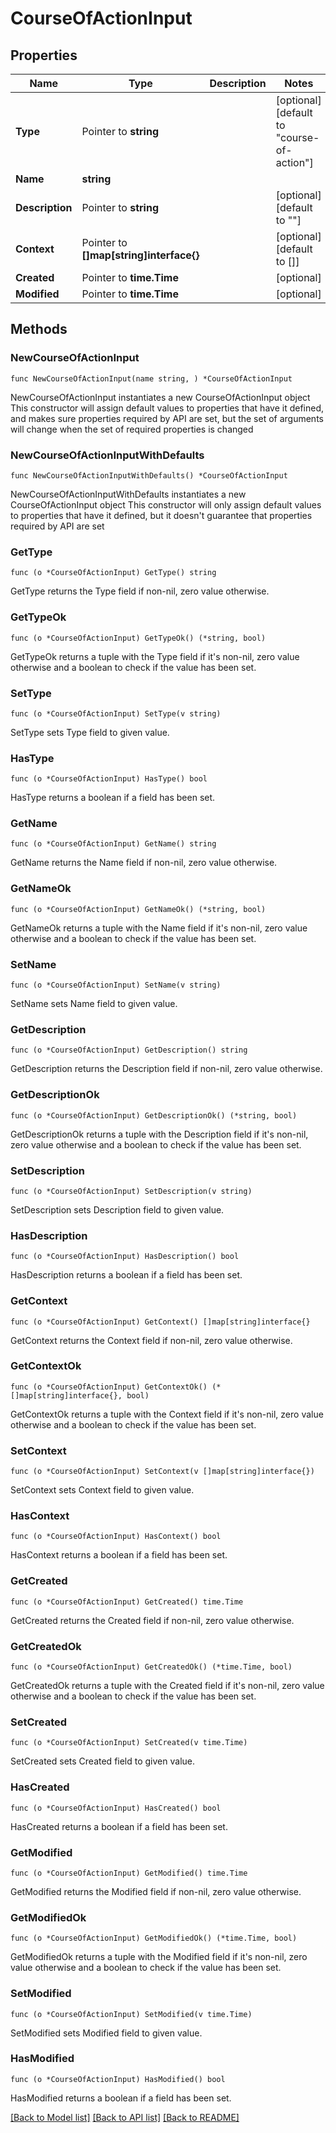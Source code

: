 # CourseOfActionInput

## Properties

Name | Type | Description | Notes
------------ | ------------- | ------------- | -------------
**Type** | Pointer to **string** |  | [optional] [default to "course-of-action"]
**Name** | **string** |  | 
**Description** | Pointer to **string** |  | [optional] [default to ""]
**Context** | Pointer to **[]map[string]interface{}** |  | [optional] [default to []]
**Created** | Pointer to **time.Time** |  | [optional] 
**Modified** | Pointer to **time.Time** |  | [optional] 

## Methods

### NewCourseOfActionInput

`func NewCourseOfActionInput(name string, ) *CourseOfActionInput`

NewCourseOfActionInput instantiates a new CourseOfActionInput object
This constructor will assign default values to properties that have it defined,
and makes sure properties required by API are set, but the set of arguments
will change when the set of required properties is changed

### NewCourseOfActionInputWithDefaults

`func NewCourseOfActionInputWithDefaults() *CourseOfActionInput`

NewCourseOfActionInputWithDefaults instantiates a new CourseOfActionInput object
This constructor will only assign default values to properties that have it defined,
but it doesn't guarantee that properties required by API are set

### GetType

`func (o *CourseOfActionInput) GetType() string`

GetType returns the Type field if non-nil, zero value otherwise.

### GetTypeOk

`func (o *CourseOfActionInput) GetTypeOk() (*string, bool)`

GetTypeOk returns a tuple with the Type field if it's non-nil, zero value otherwise
and a boolean to check if the value has been set.

### SetType

`func (o *CourseOfActionInput) SetType(v string)`

SetType sets Type field to given value.

### HasType

`func (o *CourseOfActionInput) HasType() bool`

HasType returns a boolean if a field has been set.

### GetName

`func (o *CourseOfActionInput) GetName() string`

GetName returns the Name field if non-nil, zero value otherwise.

### GetNameOk

`func (o *CourseOfActionInput) GetNameOk() (*string, bool)`

GetNameOk returns a tuple with the Name field if it's non-nil, zero value otherwise
and a boolean to check if the value has been set.

### SetName

`func (o *CourseOfActionInput) SetName(v string)`

SetName sets Name field to given value.


### GetDescription

`func (o *CourseOfActionInput) GetDescription() string`

GetDescription returns the Description field if non-nil, zero value otherwise.

### GetDescriptionOk

`func (o *CourseOfActionInput) GetDescriptionOk() (*string, bool)`

GetDescriptionOk returns a tuple with the Description field if it's non-nil, zero value otherwise
and a boolean to check if the value has been set.

### SetDescription

`func (o *CourseOfActionInput) SetDescription(v string)`

SetDescription sets Description field to given value.

### HasDescription

`func (o *CourseOfActionInput) HasDescription() bool`

HasDescription returns a boolean if a field has been set.

### GetContext

`func (o *CourseOfActionInput) GetContext() []map[string]interface{}`

GetContext returns the Context field if non-nil, zero value otherwise.

### GetContextOk

`func (o *CourseOfActionInput) GetContextOk() (*[]map[string]interface{}, bool)`

GetContextOk returns a tuple with the Context field if it's non-nil, zero value otherwise
and a boolean to check if the value has been set.

### SetContext

`func (o *CourseOfActionInput) SetContext(v []map[string]interface{})`

SetContext sets Context field to given value.

### HasContext

`func (o *CourseOfActionInput) HasContext() bool`

HasContext returns a boolean if a field has been set.

### GetCreated

`func (o *CourseOfActionInput) GetCreated() time.Time`

GetCreated returns the Created field if non-nil, zero value otherwise.

### GetCreatedOk

`func (o *CourseOfActionInput) GetCreatedOk() (*time.Time, bool)`

GetCreatedOk returns a tuple with the Created field if it's non-nil, zero value otherwise
and a boolean to check if the value has been set.

### SetCreated

`func (o *CourseOfActionInput) SetCreated(v time.Time)`

SetCreated sets Created field to given value.

### HasCreated

`func (o *CourseOfActionInput) HasCreated() bool`

HasCreated returns a boolean if a field has been set.

### GetModified

`func (o *CourseOfActionInput) GetModified() time.Time`

GetModified returns the Modified field if non-nil, zero value otherwise.

### GetModifiedOk

`func (o *CourseOfActionInput) GetModifiedOk() (*time.Time, bool)`

GetModifiedOk returns a tuple with the Modified field if it's non-nil, zero value otherwise
and a boolean to check if the value has been set.

### SetModified

`func (o *CourseOfActionInput) SetModified(v time.Time)`

SetModified sets Modified field to given value.

### HasModified

`func (o *CourseOfActionInput) HasModified() bool`

HasModified returns a boolean if a field has been set.


[[Back to Model list]](../README.md#documentation-for-models) [[Back to API list]](../README.md#documentation-for-api-endpoints) [[Back to README]](../README.md)



